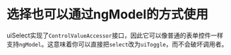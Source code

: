 # 选择也可以通过ngModel的方式使用

uiSelect实现了`ControlValueAccessor`接口，因此它可以像普通的表单控件一样支持`ngModel`。这意味着你可以直接把`select`改为`uiToggle`，而不会破坏调用者。

